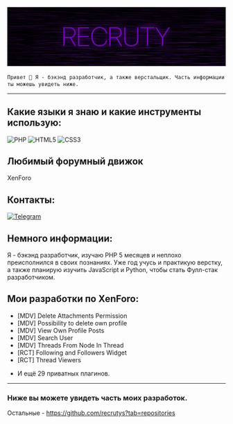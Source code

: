 <img src="assets/RECRUTY.png" />

```
Привет 👋 Я - бэкэнд разработчик, а также верстальщик. Часть информации ты можешь увидеть ниже.
```

<hr>

## Какие языки я знаю и какие инструменты использую:
![PHP](https://img.shields.io/badge/PHP-3670A0?style=for-the-badge&logo=php&logoColor=AEB2D5)
![HTML5](https://img.shields.io/badge/html5-%23E34F26.svg?style=for-the-badge&logo=html5&logoColor=white)
![CSS3](https://img.shields.io/badge/css3-%231572B6.svg?style=for-the-badge&logo=css3&logoColor=white)

## Любимый форумный движок
XenForo

## Контакты:
[![Telegram](https://img.shields.io/badge/-Telegram-090909?style=for-the-badge&logo=telegram&logoColor=27A0D9)](https://t.me/recruty)

## Немного информации:
Я - бэкэнд разработчик, изучаю PHP 5 месяцев и неплохо преисполнился в своих познаниях. Уже год учусь и практикую верстку, а также планирую изучить JavaScript и Python, чтобы стать Фулл-стак разработчиком.

## Мои разработки по XenForo:
+ [MDV] Delete Attachments Permission
+ [MDV] Possibility to delete own profile
+ [MDV] View Own Profile Posts
+ [MDV] Search User
+ [MDV] Threads From Node In Thread
+ [RCT] Following and Followers Widget
+ [RCT] Thread Viewers
- И ещё 29 приватных плагинов. 
<hr>

### Ниже вы можете увидеть часть моих разработок.
Остальные - https://github.com/recrutys?tab=repositories
